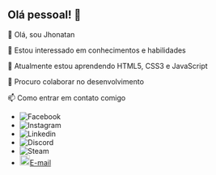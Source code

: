 ## Olá pessoal! 👋

👋 Olá, sou Jhonatan

👀 Estou interessado em conhecimentos e habilidades

🌱 Atualmente estou aprendendo HTML5, CSS3 e JavaScript

💞️ Procuro colaborar no desenvolvimento

📫 Como entrar em contato comigo
<ul>
        <li><img src="icone-facebook.png"alt="Facebook"><a href="https://www.facebook.com/profile.php?id=61556001269887"target="_blank" rel="external"></a></li>
        <li><img src="icone-instagram.png"alt="Instagram"><a href="https://www.instagram.com/hjhonatan2001/"target="_blank" rel="external"></a></li>
        <li><img src="icone-linkedin.png"alt="Linkedin"><a href="https://www.linkedin.com/in/jhonatan-henrique-20134a151/"target="_blank" rel="external"></a></li>
        <li><img src="icone.discord.png"alt="Discord"><a href="https://discord.gg/EEWQNyv4"target="_blank" rel="external"></a></li>
        <li><img src="icone-steam.png"alt="Steam"><a href="https://steamcommunity.com/profiles/76561198151443588/"target="_blank" rel="external"></a></li>
        <li><img src="icone-gmail.png" width="20" height="20" alt=""><a href="https://mail.google.com/mail/u/0/?ogbl#inbox"target="_blank" rel="external">E-mail</a></li>
    </ul>

